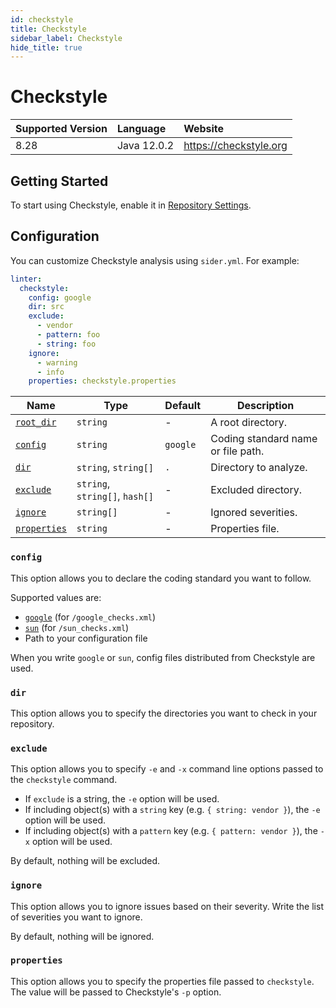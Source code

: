```yaml
---
id: checkstyle
title: Checkstyle
sidebar_label: Checkstyle
hide_title: true
---
```


# Checkstyle

| Supported Version | Language    | Website                |
| :---------------- | :---------- | :--------------------- |
| 8.28              | Java 12.0.2 | https://checkstyle.org |

## Getting Started

To start using Checkstyle, enable it in [Repository Settings](../../getting-started/repository-settings.md).

## Configuration

You can customize Checkstyle analysis using `sider.yml`. For example:

```yaml
linter:
  checkstyle:
    config: google
    dir: src
    exclude:
      - vendor
      - pattern: foo
      - string: foo
    ignore:
      - warning
      - info
    properties: checkstyle.properties
```

| Name                                                                        | Type                           | Default  | Description                        |
| --------------------------------------------------------------------------- | ------------------------------ | -------- | ---------------------------------- |
| [`root_dir`](../../getting-started/custom-configuration.md#root_dir-option) | `string`                       | -        | A root directory.                  |
| [`config`](#config)                                                         | `string`                       | `google` | Coding standard name or file path. |
| [`dir`](#dir)                                                               | `string`, `string[]`           | `.`      | Directory to analyze.              |
| [`exclude`](#exclude)                                                       | `string`, `string[]`, `hash[]` | -        | Excluded directory.                |
| [`ignore`](#ignore)                                                         | `string[]`                     | -        | Ignored severities.                |
| [`properties`](#properties)                                                 | `string`                       | -        | Properties file.                   |

### `config`

This option allows you to declare the coding standard you want to follow.

Supported values are:

- [`google`](https://checkstyle.sourceforge.io/google_style.html) (for `/google_checks.xml`)
- [`sun`](https://checkstyle.sourceforge.io/sun_style.html) (for `/sun_checks.xml`)
- Path to your configuration file

When you write `google` or `sun`, config files distributed from Checkstyle are used.

### `dir`

This option allows you to specify the directories you want to check in your repository.

### `exclude`

This option allows you to specify `-e` and `-x` command line options passed to the `checkstyle` command.

- If `exclude` is a string, the `-e` option will be used.
- If including object(s) with a `string` key (e.g. `{ string: vendor }`), the `-e` option will be used.
- If including object(s) with a `pattern` key (e.g. `{ pattern: vendor }`), the `-x` option will be used.

By default, nothing will be excluded.

### `ignore`

This option allows you to ignore issues based on their severity. Write the list of severities you want to ignore.

By default, nothing will be ignored.

### `properties`

This option allows you to specify the properties file passed to `checkstyle`. The value will be passed to Checkstyle's `-p` option.

